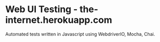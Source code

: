 # Web UI Testing - the-internet.herokuapp.com

Automated tests written in Javascript using WebdriverIO, Mocha, Chai.